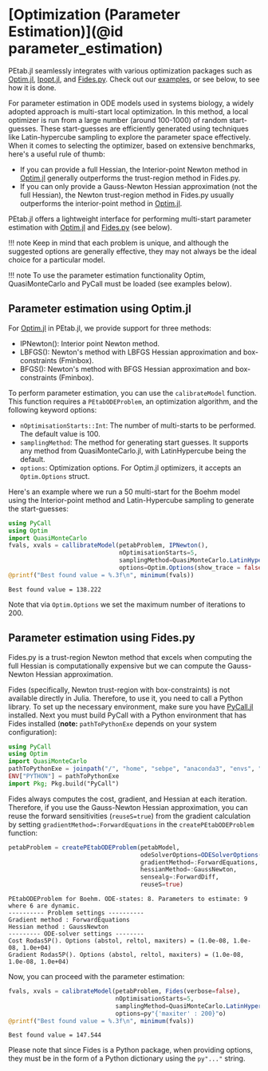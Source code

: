 # [Optimization (Parameter Estimation)](@id parameter_estimation)

PEtab.jl seamlessly integrates with various optimization packages such as [Optim.jl](https://github.com/JuliaNLSolvers/Optim.jl), [Ipopt.jl](https://github.com/jump-dev/Ipopt.jl), and [Fides.py](https://github.com/fides-dev/fides). Check out our [examples](https://github.com/sebapersson/PEtab.jl/tree/main/examples), or see below, to see how it is done.

For parameter estimation in ODE models used in systems biology, a widely adopted approach is multi-start local optimization. In this method, a local optimizer is run from a large number (around 100-1000) of random start-guesses. These start-guesses are efficiently generated using techniques like Latin-hypercube sampling to explore the parameter space effectively. When it comes to selecting the optimizer, based on extensive benchmarks, here's a useful rule of thumb:

- If you can provide a full Hessian, the Interior-point Newton method in [Optim.jl](https://github.com/JuliaNLSolvers/Optim.jl) generally outperforms the trust-region method in Fides.py.
- If you can only provide a Gauss-Newton Hessian approximation (not the full Hessian), the Newton trust-region method in Fides.py usually outperforms the interior-point method in [Optim.jl](https://github.com/JuliaNLSolvers/Optim.jl).

PEtab.jl offers a lightweight interface for performing multi-start parameter estimation with [Optim.jl](https://github.com/JuliaNLSolvers/Optim.jl) and [Fides.py](https://github.com/fides-dev/fides) (see below).

!!! note
    Keep in mind that each problem is unique, and although the suggested options are generally effective, they may not always be the ideal choice for a particular model.

!!! note
    To use the parameter estimation functionality Optim, QuasiMonteCarlo and PyCall must be loaded (see examples below).

## Parameter estimation using Optim.jl

For [Optim.jl](https://github.com/JuliaNLSolvers/Optim.jl) in PEtab.jl, we provide support for three methods:

- IPNewton(): Interior point Newton method.
- LBFGS(): Newton's method with LBFGS Hessian approximation and box-constraints (Fminbox).
- BFGS(): Newton's method with BFGS Hessian approximation and box-constraints (Fminbox).

To perform parameter estimation, you can use the `calibrateModel` function. This function requires a `PEtabODEProblem`, an optimization algorithm, and the following keyword options:

- `nOptimisationStarts::Int`: The number of multi-starts to be performed. The default value is 100.
- `samplingMethod`: The method for generating start guesses. It supports any method from QuasiMonteCarlo.jl, with LatinHypercube being the default.
- `options`: Optimization options. For Optim.jl optimizers, it accepts an `Optim.Options` struct.

Here's an example where we run a 50 multi-start for the Boehm model using the Interior-point method and Latin-Hypercube sampling to generate the start-guesses:


```julia
using PyCall
using Optim
import QuasiMonteCarlo
fvals, xvals = callibrateModel(petabProblem, IPNewton(), 
                               nOptimisationStarts=5, 
                               samplingMethod=QuasiMonteCarlo.LatinHypercubeSample(), 
                               options=Optim.Options(show_trace = false, iterations=200))
@printf("Best found value = %.3f\n", minimum(fvals))
```
```
Best found value = 138.222
```

Note that via `Optim.Options` we set the maximum number of iterations to 200.

## Parameter estimation using Fides.py

Fides.py is a trust-region Newton method that excels when computing the full Hessian is computationally expensive but we can compute the Gauss-Newton Hessian approximation.

Fides (specifically, Newton trust-region with box-constraints) is not available directly in Julia. Therefore, to use it, you need to call a Python library. To set up the necessary environment, make sure you have [PyCall.jl](https://github.com/JuliaPy/PyCall.jl) installed. Next you must build PyCall with a Python environment that has Fides installed (**note:** `pathToPythonExe` depends on your system configuration):

```julia
using PyCall
using Optim
import QuasiMonteCarlo
pathToPythonExe = joinpath("/", "home", "sebpe", "anaconda3", "envs", "PeTab", "bin", "python")
ENV["PYTHON"] = pathToPythonExe
import Pkg; Pkg.build("PyCall")
```

Fides always computes the cost, gradient, and Hessian at each iteration. Therefore, if you use the Gauss-Newton Hessian approximation, you can reuse the forward sensitivities (`reuseS=true`) from the gradient calculation by setting `gradientMethod=:ForwardEquations` in the `createPEtabODEProblem` function:

```julia
petabProblem = createPEtabODEProblem(petabModel, 
                                     odeSolverOptions=ODESolverOptions(Rodas5P()), 
                                     gradientMethod=:ForwardEquations, 
                                     hessianMethod=:GaussNewton, 
                                     sensealg=:ForwardDiff, 
                                     reuseS=true)
```
```
PEtabODEProblem for Boehm. ODE-states: 8. Parameters to estimate: 9 where 6 are dynamic.
---------- Problem settings ----------
Gradient method : ForwardEquations
Hessian method : GaussNewton
--------- ODE-solver settings --------
Cost Rodas5P(). Options (abstol, reltol, maxiters) = (1.0e-08, 1.0e-08, 1.0e+04)
Gradient Rodas5P(). Options (abstol, reltol, maxiters) = (1.0e-08, 1.0e-08, 1.0e+04)
```

Now, you can proceed with the parameter estimation:

```julia
fvals, xvals = calibrateModel(petabProblem, Fides(verbose=false), 
                              nOptimisationStarts=5, 
                              samplingMethod=QuasiMonteCarlo.LatinHypercubeSample(), 
                              options=py"{'maxiter' : 200}"o)
@printf("Best found value = %.3f\n", minimum(fvals))     
```
```
Best found value = 147.544
```

Please note that since Fides is a Python package, when providing options, they must be in the form of a Python dictionary using the `py"..."` string.